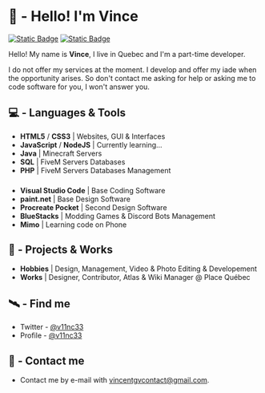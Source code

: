 # 💎 - Hello! I'm Vince
[![Static Badge](https://img.shields.io/badge/%40v11nc33-444?logo=github&logoColor=white)](https://github.com/v11nc33)
[![Static Badge](https://img.shields.io/badge/%40v11nc33-1da1f2?logo=twitter&logoColor=white)](https://twitter.com/v11nc33)

Hello! My name is **Vince**, I live in Quebec and I'm a part-time developer.

I do not offer my services at the moment. I develop and offer my iade when the opportunity arises. So don't contact me asking for help or asking me to code software for you, I won't answer you.

## 💻 - Languages & Tools
- **HTML5** / **CSS3** | Websites, GUI & Interfaces
- **JavaScript** / **NodeJS** | Currently learning...
- **Java** | Minecraft Servers
- **SQL** | FiveM Servers Databases
- **PHP** | FiveM Servers Databases Management
###
- **Visual Studio Code** | Base Coding Software
- **paint.net** | Base Design Software
- **Procreate Pocket** | Second Design Software
- **BlueStacks** | Modding Games & Discord Bots Management
- **Mimo** | Learning code on Phone

## 💼 - Projects & Works
- **Hobbies** | Design, Management, Video & Photo Editing & Developement
- **Works** | Designer, Contributor, Atlas & Wiki Manager @ Place Québec

## 🛰️ - Find me

 - Twitter - [@v11nc33](https://twitter.com/v11nc33)
 - Profile - [@v11nc33](https://github.com/v11nc33)

## 📡 - Contact me
 - Contact me by e-mail with [vincentgvcontact@gmail.com](vincentgvcontact@gmail.com).

